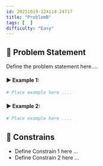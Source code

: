```yaml
---
id: 20251019-124114-24717
title: "ProblemB"
tags: [  ]
difficulty: "Easy"
---
```


## 🧠 Problem Statement
Define the problem statement here....

#### ▶️ Example 1:
```bash
# Place example here ....
```

#### ▶️ Example 2:
```bash
# Place example here ....
```

## 🎯 Constrains
* Define Constrain 1 here ...
* Define Constrain 2 here ...
